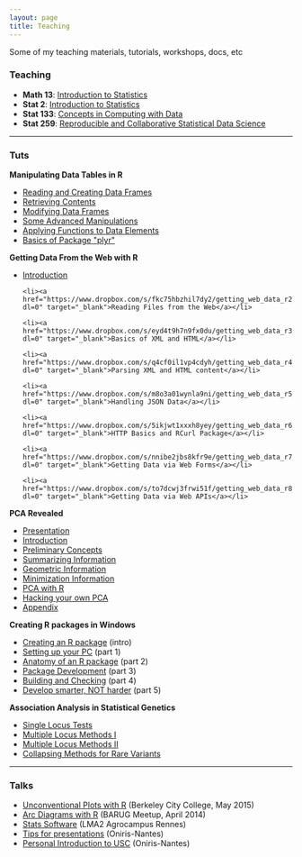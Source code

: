 ```yaml
---
layout: page
title: Teaching
---
```


<p class="message">
  Some of my teaching materials, tutorials, workshops, docs, etc
</p>


<h3>
  <span class="fa fa-university fa-lg main-list-item-icon"></span>
    Teaching
</h3>

- __Math 13__: <a href="http://gastonsanchez.com/math13" target="_blank">Introduction to Statistics</a>
- __Stat 2__: <a href="http://gastonsanchez.com/stat2" target="_blank">Introduction to Statistics</a>
- __Stat 133__: <a href="http://gastonsanchez.com/stat133" target="_blank">Concepts in Computing with Data</a>
- __Stat 259__: <a href="http://gastonsanchez.com/stat259" target="_blank">Reproducible and Collaborative Statistical Data Science</a>

-----

<h3>
  <span class="fa fa-puzzle-piece fa-lg main-list-item-icon"></span>
    Tuts
</h3>


__Manipulating Data Tables in R__

<ul>
	<li><a href="https://docs.google.com/presentation/d/1frT_uB2vAmTdX2-daq2LVCTYRG1iAb2Qj02LvM7UPUY/pub?start=false&loop=false&delayms=3000" target="_blank">Reading and Creating Data Frames</a></li>
	<li><a href="https://docs.google.com/presentation/d/1BKaF9JFat_-gZ7zZWIf0zr7mQhW3_MA29uFW44la6b8/pub?start=false&loop=false&delayms=3000" target="_blank">Retrieving Contents</a></li>
	<li><a href="https://docs.google.com/presentation/d/1HmHV1QYbVOtxGfCeSWgJQdSpnrKGOqVAqxrTSX1OVmo/pub?start=false&loop=false&delayms=3000" target="_blank">Modifying Data Frames</a></li>
	<li><a href="https://docs.google.com/presentation/d/1jWDk_9VEb9pz9jCjhLI_il-VDQQUSgBnZyewyZiuKKI/pub?start=false&loop=false&delayms=3000" target="_blank">Some Advanced Manipulations</a></li>
	<li><a href="https://docs.google.com/presentation/d/1Jp4QgnL4cncMB-f4k-4tMMR2gkdmwkCYpeZx3gUMdeY/pub?start=false&loop=false&delayms=3000" target="_blank">Applying Functions to Data Elements</a></li>
	<li><a href="https://docs.google.com/presentation/d/122Mlw3o_xgAUQXrO4o-IzmQy8hG77AQ0oaxJj7DYwfc/pub?start=false&loop=false&delayms=3000" target="_blank">Basics of Package "plyr"</a></li>
</ul>


__Getting Data From the Web with R__

<ul>
	<li><a href="https://www.dropbox.com/s/coy958a258zlp5m/getting_web_data_r1_introduction.pdf?dl=0" target="_blank">Introduction</a></li>

	<li><a href="https://www.dropbox.com/s/fkc75hbzhil7dy2/getting_web_data_r2_reading_files.pdf?dl=0" target="_blank">Reading Files from the Web</a></li>

	<li><a href="https://www.dropbox.com/s/eyd4t9h7n9fx0du/getting_web_data_r3_basics_xml_html.pdf?dl=0" target="_blank">Basics of XML and HTML</a></li>

	<li><a href="https://www.dropbox.com/s/q4cf0il1vp4cdyh/getting_web_data_r4_parsing_xml_html.pdf?dl=0" target="_blank">Parsing XML and HTML content</a></li>

	<li><a href="https://www.dropbox.com/s/m8o3a01wynla9ni/getting_web_data_r5_json_data.pdf?dl=0" target="_blank">Handling JSON Data</a></li>

	<li><a href="https://www.dropbox.com/s/5ikjwt1xxxh8yey/getting_web_data_r6_http_rcurl.pdf?dl=0" target="_blank">HTTP Basics and RCurl Package</a></li>

	<li><a href="https://www.dropbox.com/s/nnibe2jbs8kfr9e/getting_web_data_r7_web_forms.pdf?dl=0" target="_blank">Getting Data via Web Forms</a></li>

	<li><a href="https://www.dropbox.com/s/to7dcwj3frwi51f/getting_web_data_r8_web_apis.pdf?dl=0" target="_blank">Getting Data via Web APIs</a></li>
</ul>


__PCA Revealed__

<ul>
	<li><a href="https://www.dropbox.com/s/qlw901o4sq7b7wf/PCA_presentation.pdf?dl=0" target="_blank">Presentation</a></li>
	<li><a href="https://www.dropbox.com/s/1url3vqr42feddr/PCA_introduction.pdf?dl=0" target="_blank">Introduction</a></li>
	<li><a href="https://www.dropbox.com/s/z0nq186soq7lxk3/PCA_preliminaries.pdf?dl=0" target="_blank">Preliminary Concepts</a></li>
	<li><a href="https://www.dropbox.com/s/ssos5pvi91gdnzh/PCA_Infosum_Approach.pdf?dl=0" target="_blank">Summarizing Information</a></li>
	<li><a href="https://www.dropbox.com/s/2x5cs6a8vabemkw/PCA_Geometric_Approach.pdf?dl=0" target="_blank">Geometric Information</a></li>
	<li><a href="https://www.dropbox.com/s/tg6y2glj4pm5izw/PCA_Minimization.pdf?dl=0" target="_blank">Minimization Information</a></li>
	<li><a href="https://www.dropbox.com/s/mjdtdpgji74cut1/PCA_with_R.pdf?dl=0" target="_blank">PCA with R</a></li>
	<li><a href="https://www.dropbox.com/s/q5x7gzlklfueg96/PCA_Hacking.pdf?dl=0" target="_blank">Hacking your own PCA</a></li>
	<li><a href="https://www.dropbox.com/s/osvzy0vfyfwj51g/PCA_Appendix.pdf?dl=0" target="_blank">Appendix</a></li>
</ul>


__Creating R packages in Windows__

- [Creating an R package](https://docs.google.com/presentation/d/1mGSgTeYeiDv-LRpFQ2xGJw7DEPcfeAEXYPP4ltq5Sd0/pub?start=false&loop=false&delayms=3000) (intro)
- [Setting up your PC](https://docs.google.com/presentation/d/1U4TlOWaRxfjauDzMYrD6ikLTUnbohrgsGBUUVi0oGRk/pub?start=false&loop=false&delayms=3000) (part 1)
- [Anatomy of an R package](https://docs.google.com/presentation/d/172gIqfZhXyhU5hf9LUYTyyb-JqEYgdzJaQKmlHWartA/pub?start=false&loop=false&delayms=3000) (part 2)
- [Package Development](https://docs.google.com/presentation/d/17znjKQVaTcdZXBr5a_32VvSK8GzygswNK6J0lYgTT2g/pub?start=false&loop=false&delayms=3000) (part 3)
- [Building and Checking](https://docs.google.com/presentation/d/1cvQdA0km9pkE0mTTMhwAvbztdZeQsP48zNsDB1kfw8M/pub?start=false&loop=false&delayms=3000) (part 4)
- [Develop smarter, NOT harder](https://docs.google.com/presentation/d/1C085WTEjKd7oA0LyxuaQC8ESNsEMXFdOR7ditl3qeZM/pub?start=false&loop=false&delayms=3000) (part 5)


__Association Analysis in Statistical Genetics__

- [Single Locus Tests](https://docs.google.com/presentation/d/1a31SELGS6JXivQAY0jy3G3BtuUJHxiELWGl-gk-N5Nw/pub?start=false&loop=false&delayms=3000)
- [Multiple Locus Methods I](https://docs.google.com/presentation/d/1PIwawKmn_lDJp5W28xzxpVtzK0hVVEYr7caL85oCFpQ/pub?start=false&loop=false&delayms=3000)
- [Multiple Locus Methods II](https://docs.google.com/presentation/d/1d-rrAheiWtCnPxEOgGFOhO9wSKjYVKtrW8reukwPSUs/pub?start=false&loop=false&delayms=3000)
- [Collapsing Methods for Rare Variants](https://docs.google.com/presentation/d/1aj7QJP5MJ2XceeZMReVgQLlBQXMpVJAnfmKnCKOoFSc/pub?start=false&loop=false&delayms=3000)

------

<h3>
  <span class="fa fa-bullhorn fa-lg main-list-item-icon"></span>
    Talks
</h3>

- <a href="https://docs.google.com/presentation/d/1dySXEBDWKG3t5bVK2PBlRBWh_wjKtT7pgQCR9joBMpU/pub?start=false&loop=false&delayms=3000" target="_blank">Unconventional Plots with R</a> (Berkeley City College, May 2015)
- <a href="https://docs.google.com/presentation/d/1bWM7RxihSBzrcp07g026Lu5Ey10OACujj727vAIE7wo/pub?start=false&loop=false&delayms=3000" target="_blank">Arc Diagrams with R</a> (BARUG Meetup, April 2014)
- <a href="https://docs.google.com/presentation/d/1Gihs0tPSBqKpXomqMk2IX6W8GTCIxAgARauG5PYTbqU/pub?start=false&loop=false&delayms=3000" target="_blank">Stats Software</a> (LMA2 Agrocampus Rennes)
- <a href="https://docs.google.com/presentation/d/1XZj_vU9LMCYZYjAuDQI1QecXLl004wz32OpXB3uzl04/pub?start=false&amp;loop=false&amp;delayms=3000" target="_blank">Tips for presentations</a> (Oniris-Nantes)
- <a href="https://docs.google.com/presentation/d/1X70pano06VH4xG9KGjLiq9YTuV5llXSiFftTgLYcnPE/pub?start=false&loop=false&delayms=3000" target="_blank">Personal Introduction to USC</a> (Oniris-Nantes)
